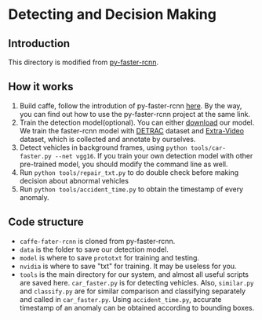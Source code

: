 # Detecting and Decision Making

## Introduction
This directory is modified from [py-faster-rcnn](https://github.com/rbgirshick/py-faster-rcnn). 

## How it works

1. Build caffe, follow the introdution of py-faster-rcnn [here](https://github.com/rbgirshick/py-faster-rcnn#installation-sufficient-for-the-demo). By the way, you can find out how to use the py-faster-rcnn project at the same link.
2. Train the detection model(optional). You can either [download](https://drive.google.com/open?id=1mCMV3pNt6RZEH_ywyA39rWJCUs4oZReM) our model. We train the faster-rcnn model with [DETRAC](https://detrac-db.rit.albany.edu/) dataset and [Extra-Video](https://drive.google.com/open?id=1K18W1Zoj3hQI7BiQLqs-g-Ay6CKiMDbS) dataset, which is collected and annotate by ourselves.
3. Detect vehicles in background frames, using `python tools/car-faster.py --net vgg16`. If you train your own detection model with other pre-trained model, you should modify the command line as well.
4. Run `python tools/repair_txt.py` to do double check before making decision about abnormal vehicles
5. Run `python tools/accident_time.py` to obtain the timestamp of every anomaly.

## Code structure

 * `caffe-fater-rcnn` is cloned from py-faster-rcnn.
 * `data` is the folder to save our detection model.
 * `model` is where to save `prototxt` for training and testing.
 * `nvidia` is where to save "txt" for training. It may be useless for you.
 * `tools` is the main directory for our system, and almost all useful scripts are saved here. `car_faster.py` is for detecting vehicles. Also, `similar.py` and `classify.py` are for similar comparison and classifying separately and called in `car_faster.py`. Using `accident_time.py`, accurate timestamp of an anomaly can be obtained according to bounding boxes.
